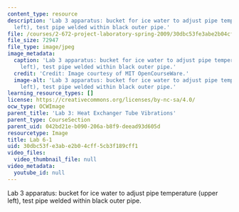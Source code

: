 ```yaml
---
content_type: resource
description: 'Lab 3 apparatus: bucket for ice water to adjust pipe temperature (upper
  left), test pipe welded within black outer pipe.'
file: /courses/2-672-project-laboratory-spring-2009/30dbc53fe3abe2b04cff5cb3f189cff1_lab6-1.jpg
file_size: 72947
file_type: image/jpeg
image_metadata:
  caption: 'Lab 3 apparatus: bucket for ice water to adjust pipe temperature (upper
    left), test pipe welded within black outer pipe.'
  credit: 'Credit: Image courtesy of MIT OpenCourseWare.'
  image-alt: 'Lab 3 apparatus: bucket for ice water to adjust pipe temperature (upper
    left), test pipe welded within black outer pipe.'
learning_resource_types: []
license: https://creativecommons.org/licenses/by-nc-sa/4.0/
ocw_type: OCWImage
parent_title: 'Lab 3: Heat Exchanger Tube Vibrations'
parent_type: CourseSection
parent_uid: 042bd21e-b090-206a-b8f9-deead93d605d
resourcetype: Image
title: Lab 6-1
uid: 30dbc53f-e3ab-e2b0-4cff-5cb3f189cff1
video_files:
  video_thumbnail_file: null
video_metadata:
  youtube_id: null
---
```

Lab 3 apparatus: bucket for ice water to adjust pipe temperature (upper left), test pipe welded within black outer pipe.